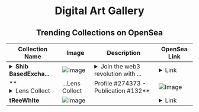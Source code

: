 <div align="center">

# Digital Art Gallery

## Trending Collections on OpenSea

| Collection Name                       | Image                                                                                     | Description                       | OpenSea Link                                                                                          |
|---------------------------------------|-------------------------------------------------------------------------------------------|-----------------------------------|--------------------------------------------------------------------------------------------------------|
| **<details><summary>Shib BasedExcha...</summary>Shib BasedExchange</details>** | ![Image](https://i.seadn.io/s/raw/files/0e1f3fe74d5cc4b3747e8b4cae9ca9a3.jpg?w=500&auto=format?w=200&auto=format) | <details><summary>Join the web3 revolution with ...</summary>Join the web3 revolution with Shib</details> | <details><summary>Link</summary>[Shib BasedExchange](https://opensea.io/collection/shib-basedexchange)</details> |
| **<details><summary>Lens Collect | ...</summary>Lens Collect | Profile #274373 - Publication #132</details>** | ![Image](https://i.seadn.io/s/raw/files/a68915bc98e4c1d2767efbcc415ad128.jpg?w=500&auto=format?w=200&auto=format) |  | <details><summary>Link</summary>[Lens Collect | Profile #274373 - Publication #132](https://opensea.io/collection/lens-collect-profile-274373-publication-132)</details> |
| **tReeWhIte** | ![Image](https://i.seadn.io/s/raw/files/0a6c6b624c97ad3006db93d738df1cbd.png?w=500&auto=format?w=200&auto=format) |  | <details><summary>Link</summary>[tReeWhIte](https://opensea.io/collection/treewhite-1)</details> |

</div>
